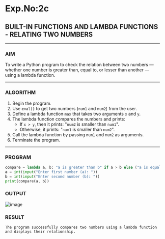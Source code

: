 # Exp.No:2c
## BUILT-IN FUNCTIONS AND LAMBDA FUNCTIONS - RELATING TWO NUMBERS

---

### AIM  
To write a Python program to check the relation between two numbers — whether one number is greater than, equal to, or lesser than another — using a lambda function.

---

### ALGORITHM

1. Begin the program.  
2. Use `eval()` to get two numbers (`num1` and `num2`) from the user.  
3. Define a lambda function `max` that takes two arguments `x` and `y`.  
4. The lambda function compares the numbers and prints:
   - If `x > y`, then it prints: "`num2` is smaller than `num1`".
   - Otherwise, it prints: "`num1` is smaller than `num2`".
5. Call the lambda function by passing `num1` and `num2` as arguments.  
6. Terminate the program.

---

### PROGRAM

```python
compare = lambda a, b: "a is greater than b" if a > b else ("a is equal to b" if a == b else "a is smaller than b")
a = int(input("Enter first number (a): "))
b = int(input("Enter second number (b): "))
print(compare(a, b))
```

### OUTPUT

![image](https://github.com/user-attachments/assets/391e3b8f-f676-476a-9163-d88000c4bac7)

### RESULT

```
The program successfully compares two numbers using a lambda function and displays their relationship.
```
